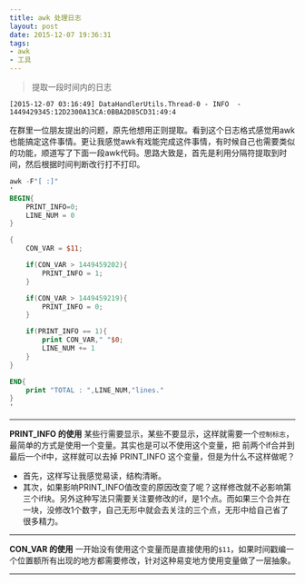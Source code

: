 ```yaml
---
title: awk 处理日志
layout: post
date: 2015-12-07 19:36:31
tags:
- awk
- 工具
---
```


<!-- ## 问题 -->

>提取一段时间内的日志

    [2015-12-07 03:16:49] DataHandlerUtils.Thread-0 - INFO  - 1449429345:12D2300A13CA:0BBA2D85CD31:49:4

在群里一位朋友提出的问题，原先他想用正则提取。看到这个日志格式感觉用awk也能搞定这件事情。更让我感觉awk有戏能完成这件事情，有时候自己也需要类似的功能，顺道写了下面一段awk代码。思路大致是，首先是利用分隔符提取到时间，然后根据时间判断改行打不打印。

```awk
awk -F"[ :]" 
'
BEGIN{
    PRINT_INFO=0;
    LINE_NUM = 0
} 

{ 
    CON_VAR = $11;

    if(CON_VAR > 1449459202){ 
        PRINT_INFO = 1;
    }

    if(CON_VAR > 1449459219){
        PRINT_INFO = 0;
    }

    if(PRINT_INFO == 1){
        print CON_VAR," "$0;
        LINE_NUM += 1
    }
}

END{
    print "TOTAL : ",LINE_NUM,"lines."
}
'
```

****
**PRINT_INFO 的使用**
某些行需要显示，某些不要显示，这样就需要一个`控制标志`，最简单的方式是使用一个变量。其实也是可以不使用这个变量，把 前两个if合并到最后一个if中，这样就可以去掉 PRINT_INFO 这个变量，但是为什么不这样做呢？

- 首先，这样写让我感觉易读，结构清晰。
- 其次，如果影响PRINT_INFO值改变的原因改变了呢？这样修改就不必影响第三个if块。另外这种写法只需要关注要修改的if，是1个点。而如果三个合并在一块，没修改1个数字，自己无形中就会去关注的三个点，无形中给自己省了很多精力。

****

**CON_VAR 的使用**
一开始没有使用这个变量而是直接使用的`$11`，如果时间戳编一个位置额所有出现的地方都需要修改，针对这种易变地方使用变量做了一层抽象。

****
